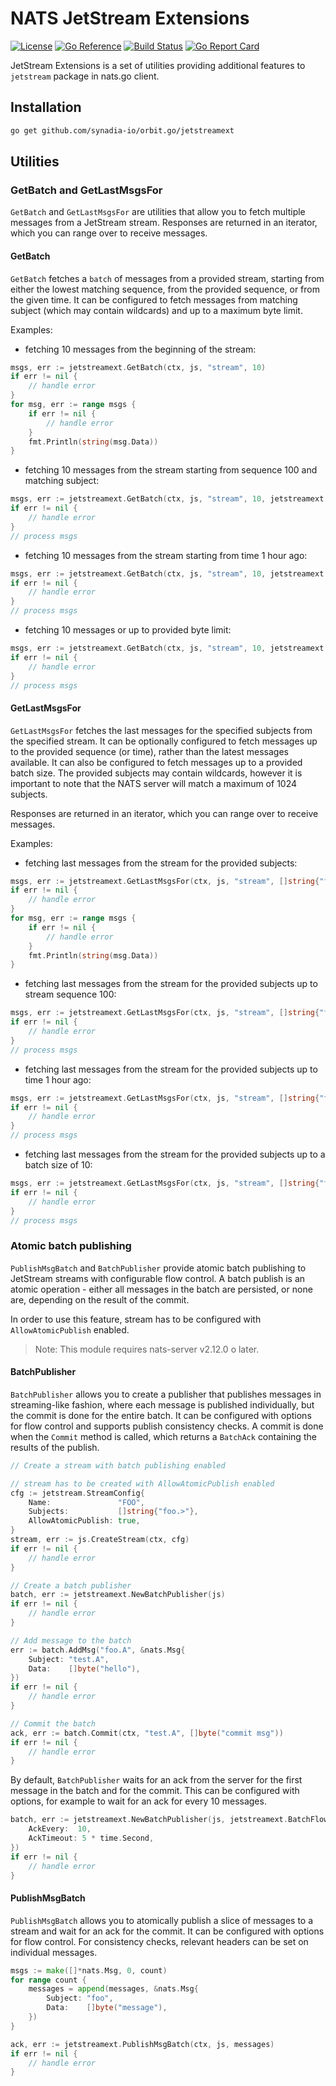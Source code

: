 # NATS JetStream Extensions

[License-Url]: https://www.apache.org/licenses/LICENSE-2.0
[License-Image]: https://img.shields.io/badge/License-Apache2-blue.svg
[ReportCard-Url]: https://goreportcard.com/report/github.com/synadia-io/orbit.go/jetstreamext
[ReportCard-Image]: https://goreportcard.com/badge/github.com/synadia-io/orbit.go/jetstreamext
[Build-Status-Url]: https://github.com/synadia-io/orbit.go/actions/workflows/jetstreamext.yaml
[Build-Status-Image]: https://github.com/synadia-io/orbit.go/actions/workflows/jetstreamext.yaml/badge.svg?branch=main
[GoDoc-Url]: https://pkg.go.dev/github.com/synadia-io/orbit.go/jetstreamext
[GoDoc-Image]: https://pkg.go.dev/badge/github.com/synadia-io/orbit.go/jetstreamext.svg

[![License][License-Image]][License-Url]
[![Go Reference][GoDoc-Image]][GoDoc-Url]
[![Build Status][Build-Status-Image]][Build-Status-Url]
[![Go Report Card][ReportCard-Image]][ReportCard-Url]

JetStream Extensions is a set of utilities providing additional features to `jetstream` package in nats.go client.

## Installation

```bash
go get github.com/synadia-io/orbit.go/jetstreamext
```

## Utilities

### GetBatch and GetLastMsgsFor

`GetBatch` and `GetLastMsgsFor` are utilities that allow you to fetch multiple messages from a JetStream stream.
Responses are returned in an iterator, which you can range over to receive messages.

#### GetBatch

`GetBatch` fetches a `batch` of messages from a provided stream, starting from
either the lowest matching sequence, from the provided sequence, or from the
given time. It can be configured to fetch messages from matching subject (which
may contain wildcards) and up to a maximum byte limit.

Examples:

- fetching 10 messages from the beginning of the stream:

```go
msgs, err := jetstreamext.GetBatch(ctx, js, "stream", 10)
if err != nil {
    // handle error
}
for msg, err := range msgs {
    if err != nil {
        // handle error
    }
    fmt.Println(string(msg.Data))
}
```

- fetching 10 messages from the stream starting from sequence 100 and matching subject:

```go
msgs, err := jetstreamext.GetBatch(ctx, js, "stream", 10, jetstreamext.GetBatchSeq(100), jetstreamext.GetBatchSubject("foo"))
if err != nil {
    // handle error
}
// process msgs
```

- fetching 10 messages from the stream starting from time 1 hour ago:

```go
msgs, err := jetstreamext.GetBatch(ctx, js, "stream", 10, jetstreamext.GetBatchStartTime(time.Now().Add(-time.Hour)))
if err != nil {
    // handle error
}
// process msgs
```

- fetching 10 messages or up to provided byte limit:

```go
msgs, err := jetstreamext.GetBatch(ctx, js, "stream", 10, jetstreamext.GetBatchMaxBytes(1024))
if err != nil {
    // handle error
}
// process msgs
```

#### GetLastMsgsFor

`GetLastMsgsFor` fetches the last messages for the specified subjects from the specified stream. It can be optionally configured to fetch messages up to the provided sequence (or time), rather than the latest messages available. It can also be configured to fetch messages up to a provided batch size.
The provided subjects may contain wildcards, however it is important to note that the NATS server will match a maximum of 1024 subjects.

Responses are returned in an iterator, which you can range over to receive messages.

Examples:

- fetching last messages from the stream for the provided subjects:

```go
msgs, err := jetstreamext.GetLastMsgsFor(ctx, js, "stream", []string{"foo", "bar"})
if err != nil {
    // handle error
}
for msg, err := range msgs {
    if err != nil {
        // handle error
    }
    fmt.Println(string(msg.Data))
}
```

- fetching last messages from the stream for the provided subjects up to stream sequence 100:

```go
msgs, err := jetstreamext.GetLastMsgsFor(ctx, js, "stream", []string{"foo", "bar"}, jetstreamext.GetLastMsgsUpToSeq(100))
if err != nil {
    // handle error
}
// process msgs
```

- fetching last messages from the stream for the provided subjects up to time 1 hour ago:

```go
msgs, err := jetstreamext.GetLastMsgsFor(ctx, js, "stream", []string{"foo", "bar"}, jetstreamext.GetLastMsgsUpToTime(time.Now().Add(-time.Hour)))
if err != nil {
    // handle error
}
// process msgs
```

- fetching last messages from the stream for the provided subjects up to a batch size of 10:

```go
msgs, err := jetstreamext.GetLastMsgsFor(ctx, js, "stream", []string{"foo.*"}, jetstreamext.GetLastMsgsBatchSize(10))
if err != nil {
    // handle error
}
// process msgs
```

### Atomic batch publishing

`PublishMsgBatch` and `BatchPublisher` provide atomic batch publishing to JetStream streams with configurable flow control.
A batch publish is an atomic operation - either all messages in the batch are persisted, or none are, depending on the result of the commit.

In order to use this feature, stream has to be configured with `AllowAtomicPublish` enabled.

> Note: This module requires nats-server v2.12.0 o later.

#### BatchPublisher

`BatchPublisher` allows you to create a publisher that publishes messages in streaming-like fashion, where each message is published individually, but the commit is done for the entire batch.
It can be configured with options for flow control and supports publish consistency checks.
A commit is done when the `Commit` method is called, which returns a `BatchAck` containing the results of the publish.

```go
// Create a stream with batch publishing enabled

// stream has to be created with AllowAtomicPublish enabled
cfg := jetstream.StreamConfig{
    Name:               "FOO",
    Subjects:           []string{"foo.>"},
    AllowAtomicPublish: true,
}
stream, err := js.CreateStream(ctx, cfg)
if err != nil {
    // handle error
}

// Create a batch publisher
batch, err := jetstreamext.NewBatchPublisher(js)
if err != nil {
    // handle error
}

// Add message to the batch
err := batch.AddMsg("foo.A", &nats.Msg{
    Subject: "test.A",
    Data:    []byte("hello"),
})
if err != nil {
    // handle error
}

// Commit the batch
ack, err := batch.Commit(ctx, "test.A", []byte("commit msg"))
if err != nil {
    // handle error
}
```

By default, `BatchPublisher` waits for an ack from the server for the first message in the batch and for the commit.
This can be configured with options, for example to wait for an ack for every 10 messages.

```go
batch, err := jetstreamext.NewBatchPublisher(js, jetstreamext.BatchFlowControl{
    AckEvery:  10,
    AckTimeout: 5 * time.Second,
})
if err != nil {
    // handle error
}
```

#### PublishMsgBatch

`PublishMsgBatch` allows you to atomically publish a slice of messages to a stream and wait for an ack for the commit.
It can be configured with options for flow control. For consistency checks, relevant headers can be set on individual messages.

```go
msgs := make([]*nats.Msg, 0, count)
for range count {
    messages = append(messages, &nats.Msg{
        Subject: "foo",
        Data:    []byte("message"),
    })
}

ack, err := jetstreamext.PublishMsgBatch(ctx, js, messages)
if err != nil {
    // handle error
}
```
